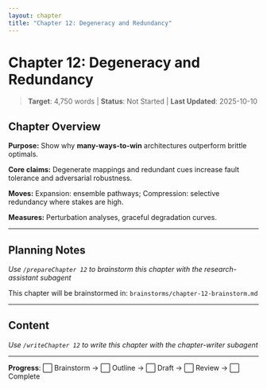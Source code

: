 ```yaml
---
layout: chapter
title: "Chapter 12: Degeneracy and Redundancy"
---
```


# Chapter 12: Degeneracy and Redundancy

> **Target**: 4,750 words | **Status**: Not Started | **Last Updated**: 2025-10-10

## Chapter Overview

**Purpose:** Show why **many-ways-to-win** architectures outperform brittle optimals.

**Core claims:** Degenerate mappings and redundant cues increase fault tolerance and adversarial robustness.

**Moves:** Expansion: ensemble pathways; Compression: selective redundancy where stakes are high.

**Measures:** Perturbation analyses, graceful degradation curves.

---

## Planning Notes

*Use `/prepareChapter 12` to brainstorm this chapter with the research-assistant subagent*

This chapter will be brainstormed in: `brainstorms/chapter-12-brainstorm.md`

---

## Content

*Use `/writeChapter 12` to write this chapter with the chapter-writer subagent*

---

**Progress**: ⬜ Brainstorm → ⬜ Outline → ⬜ Draft → ⬜ Review → ⬜ Complete

<script src="https://hypothes.is/embed.js" async></script>
